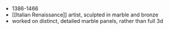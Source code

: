 - 1386-1466
- [[Italian Renaissance]] artist, sculpted in marble and bronze
- worked on distinct, detailed marble panels, rather than full 3d